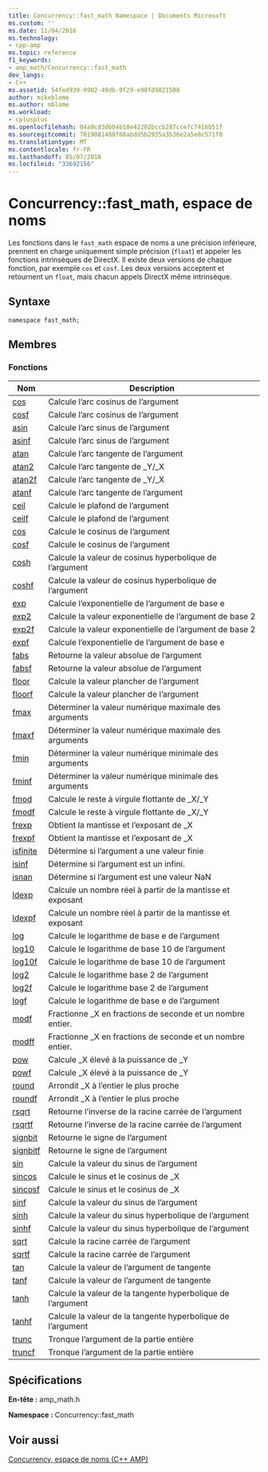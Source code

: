 ```yaml
---
title: Concurrency::fast_math Namespace | Documents Microsoft
ms.custom: ''
ms.date: 11/04/2016
ms.technology:
- cpp-amp
ms.topic: reference
f1_keywords:
- amp_math/Concurrency::fast_math
dev_langs:
- C++
ms.assetid: 54fed939-9902-49db-9f29-e98fd9821508
author: mikeblome
ms.author: mblome
ms.workload:
- cplusplus
ms.openlocfilehash: 04a9cd3d604b18e42202bccb287cce7c7416b51f
ms.sourcegitcommit: 7019081488f68abdd5b2935a3b36e2a5e8c571f8
ms.translationtype: MT
ms.contentlocale: fr-FR
ms.lasthandoff: 05/07/2018
ms.locfileid: "33692156"
---
```

# <a name="concurrencyfastmath-namespace"></a>Concurrency::fast_math, espace de noms
Les fonctions dans le `fast_math` espace de noms a une précision inférieure, prennent en charge uniquement simple précision (`float`) et appeler les fonctions intrinsèques de DirectX. Il existe deux versions de chaque fonction, par exemple `cos` et `cosf`. Les deux versions acceptent et retournent un `float`, mais chacun appels DirectX même intrinsèque.  
  
## <a name="syntax"></a>Syntaxe  
  
```  
namespace fast_math;  
```  
  
## <a name="members"></a>Membres  
  
### <a name="functions"></a>Fonctions  
  
|Nom|Description|  
|----------|-----------------|  
|[cos](concurrency-fast-math-namespace-functions.md#cos)|Calcule l’arc cosinus de l’argument|  
|[cosf](concurrency-fast-math-namespace-functions.md#cosf)|Calcule l’arc cosinus de l’argument|  
|[asin](concurrency-fast-math-namespace-functions.md#asin)|Calcule l’arc sinus de l’argument|  
|[asinf](concurrency-fast-math-namespace-functions.md#asinf)|Calcule l’arc sinus de l’argument|  
|[atan](concurrency-fast-math-namespace-functions.md#atan)|Calcule l’arc tangente de l’argument|  
|[atan2](concurrency-fast-math-namespace-functions.md#atan2)|Calcule l’arc tangente de _Y/_X|  
|[atan2f](concurrency-fast-math-namespace-functions.md#atan2f)|Calcule l’arc tangente de _Y/_X|  
|[atanf](concurrency-fast-math-namespace-functions.md#atanf)|Calcule l’arc tangente de l’argument|  
|[ceil](concurrency-fast-math-namespace-functions.md#ceil)|Calcule le plafond de l’argument|  
|[ceilf](concurrency-fast-math-namespace-functions.md#ceilf)|Calcule le plafond de l’argument|  
|[cos](concurrency-fast-math-namespace-functions.md#cos)|Calcule le cosinus de l’argument|  
|[cosf](concurrency-fast-math-namespace-functions.md#cosf)|Calcule le cosinus de l’argument|  
|[cosh](concurrency-fast-math-namespace-functions.md#cosh)|Calcule la valeur de cosinus hyperbolique de l’argument|  
|[coshf](concurrency-fast-math-namespace-functions.md#coshf)|Calcule la valeur de cosinus hyperbolique de l’argument|  
|[exp](concurrency-fast-math-namespace-functions.md#exp)|Calcule l’exponentielle de l’argument de base e|  
|[exp2](concurrency-fast-math-namespace-functions.md#exp2)|Calcule la valeur exponentielle de l’argument de base 2|  
|[exp2f](concurrency-fast-math-namespace-functions.md#exp2f)|Calcule la valeur exponentielle de l’argument de base 2|  
|[expf](concurrency-fast-math-namespace-functions.md#expf)|Calcule l’exponentielle de l’argument de base e|  
|[fabs](concurrency-fast-math-namespace-functions.md#fabs)|Retourne la valeur absolue de l’argument|  
|[fabsf](concurrency-fast-math-namespace-functions.md#fabsf)|Retourne la valeur absolue de l’argument|  
|[floor](concurrency-fast-math-namespace-functions.md#floor)|Calcule la valeur plancher de l’argument|  
|[floorf](concurrency-fast-math-namespace-functions.md#floorf)|Calcule la valeur plancher de l’argument|  
|[fmax](concurrency-fast-math-namespace-functions.md#fmax)|Déterminer la valeur numérique maximale des arguments|  
|[fmaxf](concurrency-fast-math-namespace-functions.md#fmaxf)|Déterminer la valeur numérique maximale des arguments|  
|[fmin](concurrency-fast-math-namespace-functions.md#fmin)|Déterminer la valeur numérique minimale des arguments|  
|[fminf](concurrency-fast-math-namespace-functions.md#fminf)|Déterminer la valeur numérique minimale des arguments|  
|[fmod](concurrency-fast-math-namespace-functions.md#fmod)|Calcule le reste à virgule flottante de _X/_Y|  
|[fmodf](concurrency-fast-math-namespace-functions.md#fmodf)|Calcule le reste à virgule flottante de _X/_Y|  
|[frexp](concurrency-fast-math-namespace-functions.md#frexp)|Obtient la mantisse et l’exposant de _X|  
|[frexpf](concurrency-fast-math-namespace-functions.md#frexpf)|Obtient la mantisse et l’exposant de _X|  
|[isfinite](concurrency-fast-math-namespace-functions.md#isfinite)|Détermine si l’argument a une valeur finie|  
|[isinf](concurrency-fast-math-namespace-functions.md#isinf)|Détermine si l’argument est un infini.|  
|[isnan](concurrency-fast-math-namespace-functions.md#isnan)|Détermine si l’argument est une valeur NaN|  
|[ldexp](concurrency-fast-math-namespace-functions.md#ldexp)|Calcule un nombre réel à partir de la mantisse et exposant|  
|[ldexpf](concurrency-fast-math-namespace-functions.md#ldexpf)|Calcule un nombre réel à partir de la mantisse et exposant|  
|[log](concurrency-fast-math-namespace-functions.md#log)|Calcule le logarithme de base e de l’argument|  
|[log10](concurrency-fast-math-namespace-functions.md#log10)|Calcule le logarithme de base 10 de l’argument|  
|[log10f](concurrency-fast-math-namespace-functions.md#log10f)|Calcule le logarithme de base 10 de l’argument|  
|[log2](concurrency-fast-math-namespace-functions.md#log2)|Calcule le logarithme base 2 de l’argument|  
|[log2f](concurrency-fast-math-namespace-functions.md#log2f)|Calcule le logarithme base 2 de l’argument|  
|[logf](concurrency-fast-math-namespace-functions.md#logf)|Calcule le logarithme de base e de l’argument|  
|[modf](concurrency-fast-math-namespace-functions.md#modf)|Fractionne _X en fractions de seconde et un nombre entier.|  
|[modff](concurrency-fast-math-namespace-functions.md#modff)|Fractionne _X en fractions de seconde et un nombre entier.|  
|[pow](concurrency-fast-math-namespace-functions.md#pow)|Calcule _X élevé à la puissance de _Y|  
|[powf](concurrency-fast-math-namespace-functions.md#powf)|Calcule _X élevé à la puissance de _Y|  
|[round](concurrency-fast-math-namespace-functions.md#round)|Arrondit _X à l’entier le plus proche|  
|[roundf](concurrency-fast-math-namespace-functions.md#roundf)|Arrondit _X à l’entier le plus proche|  
|[rsqrt](concurrency-fast-math-namespace-functions.md#rsqrt)|Retourne l’inverse de la racine carrée de l’argument|  
|[rsqrtf](concurrency-fast-math-namespace-functions.md#rsqrtf)|Retourne l’inverse de la racine carrée de l’argument|  
|[signbit](concurrency-fast-math-namespace-functions.md#signbit)|Retourne le signe de l’argument|  
|[signbitf](concurrency-fast-math-namespace-functions.md#signbitf)|Retourne le signe de l’argument|  
|[sin](concurrency-fast-math-namespace-functions.md#sin)|Calcule la valeur du sinus de l’argument|  
|[sincos](concurrency-fast-math-namespace-functions.md#sincos)|Calcule le sinus et le cosinus de _X|  
|[sincosf](concurrency-fast-math-namespace-functions.md#sincosf)|Calcule le sinus et le cosinus de _X|  
|[sinf](concurrency-fast-math-namespace-functions.md#sinf)|Calcule la valeur du sinus de l’argument|  
|[sinh](concurrency-fast-math-namespace-functions.md#sinh)|Calcule la valeur du sinus hyperbolique de l’argument|  
|[sinhf](concurrency-fast-math-namespace-functions.md#sinhf)|Calcule la valeur du sinus hyperbolique de l’argument|  
|[sqrt](concurrency-fast-math-namespace-functions.md#sqrt)|Calcule la racine carrée de l’argument|  
|[sqrtf](concurrency-fast-math-namespace-functions.md#sqrtf)|Calcule la racine carrée de l’argument|  
|[tan](concurrency-fast-math-namespace-functions.md#tan)|Calcule la valeur de l’argument de tangente|  
|[tanf](concurrency-fast-math-namespace-functions.md#tanf)|Calcule la valeur de l’argument de tangente|  
|[tanh](concurrency-fast-math-namespace-functions.md#tanh)|Calcule la valeur de la tangente hyperbolique de l’argument|  
|[tanhf](concurrency-fast-math-namespace-functions.md#tanhf)|Calcule la valeur de la tangente hyperbolique de l’argument|  
|[trunc](concurrency-fast-math-namespace-functions.md#trunc)|Tronque l’argument de la partie entière|  
|[truncf](concurrency-fast-math-namespace-functions.md#truncf)|Tronque l’argument de la partie entière|  

## <a name="requirements"></a>Spécifications  
 **En-tête :** amp_math.h  
  
 **Namespace :** Concurrency::fast_math  
  
## <a name="see-also"></a>Voir aussi  
 [Concurrency, espace de noms (C++ AMP)](concurrency-namespace-cpp-amp.md)
